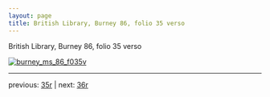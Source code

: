 ```yaml
---
layout: page
title: British Library, Burney 86, folio 35 verso
---
```


British Library, Burney 86, folio 35 verso

[![burney_ms_86_f035v](http://www.homermultitext.org/iipsrv?IIIF=/project/homer/pyramidal/deepzoom/bl/burney86imgs/v1/burney_ms_86_f035v.tif/full/800,/0/default.jpg)](http://www.homermultitext.org/ict2/?urn=urn:cite2:bl:burney86imgs.v1:burney_ms_86_f035v) 

---

previous:  [35r](../35r/) | next: [36r](../36r/)